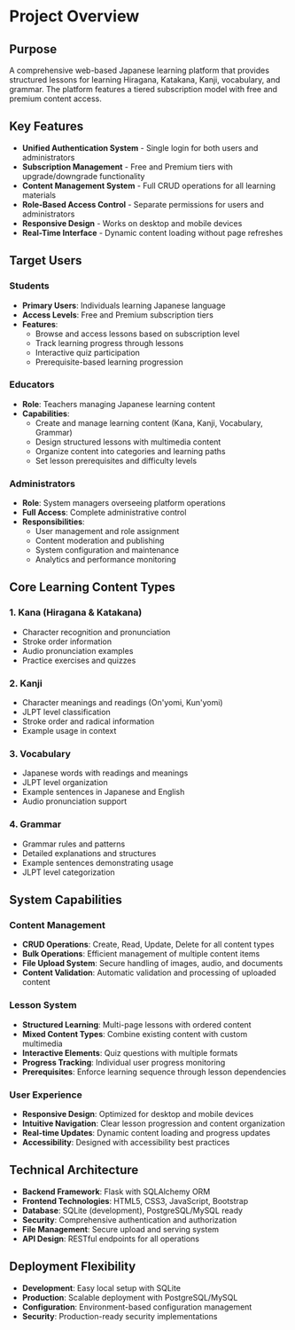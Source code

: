 # Project Overview

## Purpose
A comprehensive web-based Japanese learning platform that provides structured lessons for learning Hiragana, Katakana, Kanji, vocabulary, and grammar. The platform features a tiered subscription model with free and premium content access.

## Key Features
- **Unified Authentication System** - Single login for both users and administrators
- **Subscription Management** - Free and Premium tiers with upgrade/downgrade functionality
- **Content Management System** - Full CRUD operations for all learning materials
- **Role-Based Access Control** - Separate permissions for users and administrators
- **Responsive Design** - Works on desktop and mobile devices
- **Real-Time Interface** - Dynamic content loading without page refreshes

## Target Users

### Students
- **Primary Users**: Individuals learning Japanese language
- **Access Levels**: Free and Premium subscription tiers
- **Features**: 
  - Browse and access lessons based on subscription level
  - Track learning progress through lessons
  - Interactive quiz participation
  - Prerequisite-based learning progression

### Educators
- **Role**: Teachers managing Japanese learning content
- **Capabilities**:
  - Create and manage learning content (Kana, Kanji, Vocabulary, Grammar)
  - Design structured lessons with multimedia content
  - Organize content into categories and learning paths
  - Set lesson prerequisites and difficulty levels

### Administrators
- **Role**: System managers overseeing platform operations
- **Full Access**: Complete administrative control
- **Responsibilities**:
  - User management and role assignment
  - Content moderation and publishing
  - System configuration and maintenance
  - Analytics and performance monitoring

## Core Learning Content Types

### 1. Kana (Hiragana & Katakana)
- Character recognition and pronunciation
- Stroke order information
- Audio pronunciation examples
- Practice exercises and quizzes

### 2. Kanji
- Character meanings and readings (On'yomi, Kun'yomi)
- JLPT level classification
- Stroke order and radical information
- Example usage in context

### 3. Vocabulary
- Japanese words with readings and meanings
- JLPT level organization
- Example sentences in Japanese and English
- Audio pronunciation support

### 4. Grammar
- Grammar rules and patterns
- Detailed explanations and structures
- Example sentences demonstrating usage
- JLPT level categorization

## System Capabilities

### Content Management
- **CRUD Operations**: Create, Read, Update, Delete for all content types
- **Bulk Operations**: Efficient management of multiple content items
- **File Upload System**: Secure handling of images, audio, and documents
- **Content Validation**: Automatic validation and processing of uploaded content

### Lesson System
- **Structured Learning**: Multi-page lessons with ordered content
- **Mixed Content Types**: Combine existing content with custom multimedia
- **Interactive Elements**: Quiz questions with multiple formats
- **Progress Tracking**: Individual user progress monitoring
- **Prerequisites**: Enforce learning sequence through lesson dependencies

### User Experience
- **Responsive Design**: Optimized for desktop and mobile devices
- **Intuitive Navigation**: Clear lesson progression and content organization
- **Real-time Updates**: Dynamic content loading and progress updates
- **Accessibility**: Designed with accessibility best practices

## Technical Architecture
- **Backend Framework**: Flask with SQLAlchemy ORM
- **Frontend Technologies**: HTML5, CSS3, JavaScript, Bootstrap
- **Database**: SQLite (development), PostgreSQL/MySQL ready
- **Security**: Comprehensive authentication and authorization
- **File Management**: Secure upload and serving system
- **API Design**: RESTful endpoints for all operations

## Deployment Flexibility
- **Development**: Easy local setup with SQLite
- **Production**: Scalable deployment with PostgreSQL/MySQL
- **Configuration**: Environment-based configuration management
- **Security**: Production-ready security implementations
